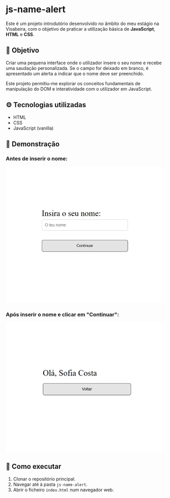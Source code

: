 # js-name-alert

Este é um projeto introdutório desenvolvido no âmbito do meu estágio na Visabeira, com o objetivo de praticar a utilização básica de **JavaScript**, **HTML** e **CSS**.

## 🧠 Objetivo

Criar uma pequena interface onde o utilizador insere o seu nome e recebe uma saudação personalizada. Se o campo for deixado em branco, é apresentado um alerta a indicar que o nome deve ser preenchido.

Este projeto permitiu-me explorar os conceitos fundamentais de manipulação do DOM e interatividade com o utilizador em JavaScript.

## ⚙️ Tecnologias utilizadas

- HTML
- CSS
- JavaScript (vanilla)

## 📸 Demonstração

### Antes de inserir o nome:

![Formulário de nome](./screenshot-form.png)

### Após inserir o nome e clicar em "Continuar":

![Saudação ao utilizador](./screenshot-hello.png)

## 🚀 Como executar

1. Clonar o repositório principal.
2. Navegar até à pasta `js-name-alert`.
3. Abrir o ficheiro `index.html` num navegador web.